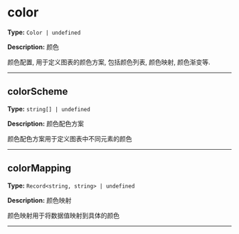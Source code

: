 # color

**Type:** `Color | undefined`

**Description:**
颜色
  
  颜色配置, 用于定义图表的颜色方案, 包括颜色列表, 颜色映射, 颜色渐变等.

---


## colorScheme

**Type:** `string[] | undefined`

**Description:**
颜色配色方案
  
  颜色配色方案用于定义图表中不同元素的颜色

---

## colorMapping

**Type:** `Record<string, string> | undefined`

**Description:**
颜色映射
  
  颜色映射用于将数据值映射到具体的颜色

---

